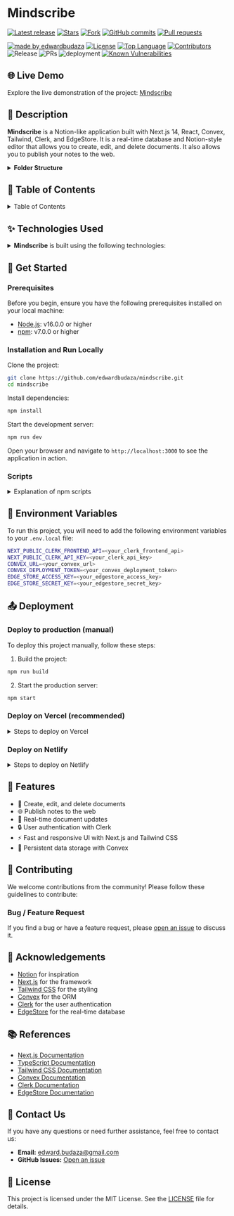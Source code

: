 # Mindscribe

<!-- GitHub badges -->

[![Latest release](https://img.shields.io/github/v/release/edwardbudaza/mindscribe?label=Latest%20release&style=social)](https://github.com/edwardbudaza/mindscribe/releases/tag/v0.1.0)
[![Stars](https://img.shields.io/github/stars/edwardbudaza/mindscribe?style=social)](https://github.com/edwardbudaza/mindscribe/stargazers)
[![Fork](https://img.shields.io/github/forks/edwardbudaza/mindscribe?style=social)](https://github.com/edwardbudaza/mindscribe/forks)
[![GitHub commits](https://img.shields.io/github/commit-activity/t/edwardbudaza/mindscribe?style=social&logo=github)](https://github.com/edwardbudaza/mindscribe/commits)
[![Pull requests](https://img.shields.io/github/issues-pr/edwardbudaza/mindscribe?style=social&logo=github)](https://github.com/edwardbudaza/mindscribe/pulls)

[![made by edwardbudaza](https://custom-icon-badges.demolab.com/badge/made%20by%20-edwardbudaza-556bf2?logo=github&logoColor=white&labelColor=101827)](https://github.com/edwardbudaza)
[![License](https://img.shields.io/github/license/edwardbudaza/mindscribe?color=dddddd&labelColor=000000)](https://github.com/edwardbudaza/mindscribe/blob/main/LICENSE)
[![Top Language](https://img.shields.io/github/languages/top/edwardbudaza/mindscribe?logo=github&logoColor=%23007ACC&label=TypeScript)](https://www.typescriptlang.org/)
[![Contributors](https://img.shields.io/github/contributors/edwardbudaza/mindscribe?style=flat&color=orange&label=Contributors)](https://github.com/edwardbudaza/mindscribe/graphs/contributors)
![Release](https://img.shields.io/github/release/edwardbudaza/mindscribe.svg)
![PRs](https://img.shields.io/badge/PRs-welcome-ff69b4.svg?style=shields)
![deployment](https://img.shields.io/github/deployments/edwardbudaza/mindscribe/Production?logo=vercel&label=Website)
[![Known Vulnerabilities](https://snyk.io/test/github/edwardbudaza/mindscribe/badge.svg)](https://snyk.io/test/github/edwardbudaza/mindscribe)

## 🌐 Live Demo

Explore the live demonstration of the project: [Mindscribe](https://mindscribe.vercel.app/)

## 📝 Description

**Mindscribe** is a Notion-like application built with Next.js 14, React, Convex, Tailwind, Clerk, and EdgeStore. It is a real-time database and Notion-style editor that allows you to create, edit, and delete documents. It also allows you to publish your notes to the web.

<details><summary><b>Folder Structure</b></summary>

```bash
mindscribe/
├── app/
│   ├── (main)/
│   │   ├── (routes)/
│   │   └── documents/
│   │       ├── page.tsx
│   │       └── [documentId]/
│   │           └── page.tsx
│   ├── _components/
│   │   ├── banner.tsx
│   │   ├── document-list.tsx
│   │   ├── item.tsx
│   │   ├── menu.tsx
│   │   ├── navbar.tsx
│   │   ├── navigation.tsx
│   │   ├── publish.tsx
│   │   ├── title.tsx
│   │   ├── trash-box.tsx
│   │   └── user-item.tsx
│   └── layout.tsx
├── (marketing)/
│   ├── _components/
│   │   ├── footer.tsx
│   │   ├── heading.tsx
│   │   ├── heroes.tsx
│   │   ├── logo.tsx
│   │   └── navbar.tsx
│   ├── layout.tsx
│   └── page.tsx
├── (public)/
│   ├── (routes)/
│   │   └── preview/
│   │       └── [documentId]/
│   │           └── page.tsx
│   ├── layout.tsx
├── api/
│   └── edgestore/
│       └── [...edgestore]/
│           └── route.ts
├── favicon.ico
├── globals.css
├── error.tsx
├── not-found.tsx
├── layout.tsx
├── components/
│   ├── modals/
│   │   ├── confirm-modal.tsx
│   │   ├── cover-image-modal.tsx
│   │   └── settings-modal.tsx
│   ├── providers/
│   │   ├── convex-provider.tsx
│   │   ├── modal-provider.tsx
│   │   └── theme-provider.tsx
│   ├── cover.tsx
│   ├── editor.tsx
│   ├── icon-picker.tsx
│   ├── mode-toggle.tsx
│   ├── search-command.tsx
│   ├── single-image-dropzone.tsx
│   ├── spinner.tsx
│   ├── toolbar.tsx
│   └── ui/ (generated by shadcn-ui)
│       ├── alert-dialog.tsx
│       ├── avatar.tsx
│       ├── button.tsx
│       ├── command.tsx
│       ├── dialog.tsx
│       ├── dropdown-menu.tsx
│       ├── input.tsx
│       ├── label.tsx
│       ├── popover.tsx
│       └── skeleton.tsx
├── convex/
│   ├── generated/ (generated by convex)
│   ├── auth.config.js
│   ├── documents.ts
│   ├── schema.ts
│   └── tsconfig.json
├── hooks/
│   ├── use-cover-image.ts
│   ├── use-origin.ts
│   ├── use-scroll-top.ts
│   ├── use-search.ts
│   └── use-settings.ts
├── lib/
│   ├── edgestore.ts
│   └── utils.ts
├── public/
│   ├── documents-dark.png
│   ├── documents.png
│   ├── empty-dark.png
│	├── empty.png
│	├── error-dark.png
│	├── error.png
│	├── logo-dark.svg
│	├── logo.svg
│	├── next.svg
│	├── reading-dark.png
│   ├── reading.png
│   └── vercel.svg
├── .eslintrc.json
├── .gitignore
├── README.md
├── components.json
├── next.config.mjs
├── package.json
├── postcss.config.js
├── tailwind.config.ts
└── tsconfig.ts
```

</details>

## 📖 Table of Contents

<details><summary>Table of Contents</summary>

- [Live Demo](#-live-demo)
- [Description](#-description)
- [Technologies Used](#-technologies-used)
- [Get Started](#-get-started)
  - [Prerequisites](#-prerequisites)
  - [Installation and Run Locally](#-installation-and-run-locally)
  - [Scripts](#-scripts)
- [Environment Variables](#-environment-variables)
- [Deployment](#-deployment)
  - [Deploy to production (manual)](#-deploy-to-production-manual)
  - [Deploy on Vercel (recommended)](#-deploy-on-vercel-recommended)
  - [Deploy on Netlify](#-deploy-on-netlify)
- [Features](#-features)
- [Contributing](#-contributing)
  - [Bug / Feature Request](#-bug--feature-request)
- [Acknowledgements](#-acknowledgements)
- [References](#-references)
- [Contact Us](#-contact-us)
- [License](#-license)

</details>

## ✨ Technologies Used

<details><summary><b>Mindscribe</b> is built using the following technologies:</summary>

- [TypeScript](https://www.typescriptlang.org/): TypeScript is a typed superset of JavaScript that compiles to plain JavaScript.
- [Next.js](https://nextjs.org/): Next.js is a React framework for building server-side rendered and statically generated web applications.
- [Tailwind CSS](https://tailwindcss.com/): Tailwind CSS is a utility-first CSS framework for rapidly building custom user interfaces.
- [Convex](https://convex.dev/): Convex is a TypeScript-first ORM for Node.js and the browser.
- [Clerk](https://clerk.dev/): Clerk is a developer-first identity and user management service

.
- [EdgeStore](https://edgestore.dev/): EdgeStore is a real-time, serverless database for modern web applications.
- [Vercel](https://vercel.com/): Vercel is a cloud platform for static sites and serverless functions.

</details>

## 🚀 Get Started

### Prerequisites

Before you begin, ensure you have the following prerequisites installed on your local machine:

- [Node.js](https://nodejs.org/): v16.0.0 or higher
- [npm](https://www.npmjs.com/): v7.0.0 or higher

### Installation and Run Locally

Clone the project:

```bash
git clone https://github.com/edwardbudaza/mindscribe.git
cd mindscribe
```

Install dependencies:

```bash
npm install
```

Start the development server:

```bash
npm run dev
```

Open your browser and navigate to `http://localhost:3000` to see the application in action.

### Scripts

<details><summary>Explanation of npm scripts</summary>

```json
"scripts": {
    "dev": "next dev",
    "build": "next build",
    "start": "next start",
    "lint": "eslint . --ext .js,.jsx,.ts,.tsx",
    "format": "prettier --write .",
    "test": "jest"
}
```

- `dev`: Starts the development server.
- `build`: Creates an optimized production build.
- `start`: Starts the application in production mode.
- `lint`: Runs ESLint to find and fix problems in your code.
- `format`: Runs Prettier to format your code.
- `test`: Runs Jest to execute unit tests.

</details>

## 🔑 Environment Variables

To run this project, you will need to add the following environment variables to your `.env.local` file:

```bash
NEXT_PUBLIC_CLERK_FRONTEND_API=<your_clerk_frontend_api>
NEXT_PUBLIC_CLERK_API_KEY=<your_clerk_api_key>
CONVEX_URL=<your_convex_url>
CONVEX_DEPLOYMENT_TOKEN=<your_convex_deployment_token>
EDGE_STORE_ACCESS_KEY=<your_edgestore_access_key>
EDGE_STORE_SECRET_KEY=<your_edgestore_secret_key>
```

## 📤 Deployment

### Deploy to production (manual)

To deploy this project manually, follow these steps:

1. Build the project:

```bash
npm run build
```

2. Start the production server:

```bash
npm start
```

### Deploy on Vercel (recommended)

<details><summary>Steps to deploy on Vercel</summary>

1. Sign in to [Vercel](https://vercel.com/) or create an account.
2. Fork the repository to your GitHub account.
3. Import the repository to Vercel.
4. Configure the environment variables in the Vercel dashboard.
5. Deploy the project.

</details>

### Deploy on Netlify

<details><summary>Steps to deploy on Netlify</summary>

1. Sign in to [Netlify](https://www.netlify.com/) or create an account.
2. Fork the repository to your GitHub account.
3. Import the repository to Netlify.
4. Configure the environment variables in the Netlify dashboard.
5. Deploy the project.

</details>

## 🌟 Features

- 📝 Create, edit, and delete documents
- 🌐 Publish notes to the web
- 📄 Real-time document updates
- 🔒 User authentication with Clerk
- ⚡️ Fast and responsive UI with Next.js and Tailwind CSS
- 💾 Persistent data storage with Convex

## 🤝 Contributing

We welcome contributions from the community! Please follow these guidelines to contribute:

### Bug / Feature Request

If you find a bug or have a feature request, please [open an issue](https://github.com/edwardbudaza/mindscribe/issues) to discuss it.

## 🙏 Acknowledgements

- [Notion](https://www.notion.so/) for inspiration
- [Next.js](https://nextjs.org/) for the framework
- [Tailwind CSS](https://tailwindcss.com/) for the styling
- [Convex](https://convex.dev/) for the ORM
- [Clerk](https://clerk.dev/) for the user authentication
- [EdgeStore](https://edgestore.dev/) for the real-time database

## 📚 References

- [Next.js Documentation](https://nextjs.org/docs)
- [TypeScript Documentation](https://www.typescriptlang.org/docs/)
- [Tailwind CSS Documentation](https://tailwindcss.com/docs)
- [Convex Documentation](https://convex.dev/docs)
- [Clerk Documentation](https://clerk.dev/docs)
- [EdgeStore Documentation](https://edgestore.dev/docs)

## 📧 Contact Us

If you have any questions or need further assistance, feel free to contact us:

- **Email:** edward.budaza@gmail.com
- **GitHub Issues:** [Open an issue](https://github.com/edwardbudaza/mindscribe/issues)

## 📄 License

This project is licensed under the MIT License. See the [LICENSE](LICENSE) file for details.